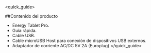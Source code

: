<quick_guide> 

##Contenido del producto

* Energy Tablet Pro.
* Guía rápida.
* Cable USB.
* Cable microUSB Host para conexión de dispositivos USB externos.
* Adaptador de corriente AC/DC 5V 2A (Europlug)
</quick_guide>
